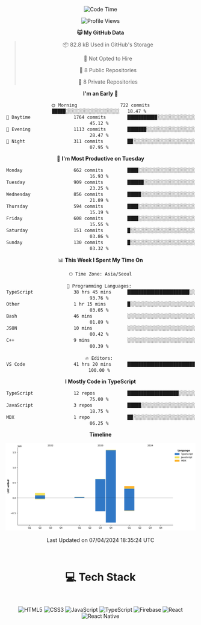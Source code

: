 <div align="center">

  <!--START_SECTION:waka-->
![Code Time](http://img.shields.io/badge/Code%20Time-790%20hrs%2031%20mins-blue)

![Profile Views](http://img.shields.io/badge/Profile%20Views-0-blue)

**🐱 My GitHub Data** 

> 📦 82.8 kB Used in GitHub's Storage 
 > 
> 🚫 Not Opted to Hire
 > 
> 📜 8 Public Repositories 
 > 
> 🔑 8 Private Repositories 
 > 
**I'm an Early 🐤** 

```text
🌞 Morning                722 commits         █████░░░░░░░░░░░░░░░░░░░░   18.47 % 
🌆 Daytime                1764 commits        ███████████░░░░░░░░░░░░░░   45.12 % 
🌃 Evening                1113 commits        ███████░░░░░░░░░░░░░░░░░░   28.47 % 
🌙 Night                  311 commits         ██░░░░░░░░░░░░░░░░░░░░░░░   07.95 % 
```
📅 **I'm Most Productive on Tuesday** 

```text
Monday                   662 commits         ████░░░░░░░░░░░░░░░░░░░░░   16.93 % 
Tuesday                  909 commits         ██████░░░░░░░░░░░░░░░░░░░   23.25 % 
Wednesday                856 commits         █████░░░░░░░░░░░░░░░░░░░░   21.89 % 
Thursday                 594 commits         ████░░░░░░░░░░░░░░░░░░░░░   15.19 % 
Friday                   608 commits         ████░░░░░░░░░░░░░░░░░░░░░   15.55 % 
Saturday                 151 commits         █░░░░░░░░░░░░░░░░░░░░░░░░   03.86 % 
Sunday                   130 commits         █░░░░░░░░░░░░░░░░░░░░░░░░   03.32 % 
```


📊 **This Week I Spent My Time On** 

```text
🕑︎ Time Zone: Asia/Seoul

💬 Programming Languages: 
TypeScript               38 hrs 45 mins      ███████████████████████░░   93.76 % 
Other                    1 hr 15 mins        █░░░░░░░░░░░░░░░░░░░░░░░░   03.05 % 
Bash                     46 mins             ░░░░░░░░░░░░░░░░░░░░░░░░░   01.89 % 
JSON                     10 mins             ░░░░░░░░░░░░░░░░░░░░░░░░░   00.42 % 
C++                      9 mins              ░░░░░░░░░░░░░░░░░░░░░░░░░   00.39 % 

🔥 Editors: 
VS Code                  41 hrs 20 mins      █████████████████████████   100.00 % 
```

**I Mostly Code in TypeScript** 

```text
TypeScript               12 repos            ███████████████████░░░░░░   75.00 % 
JavaScript               3 repos             █████░░░░░░░░░░░░░░░░░░░░   18.75 % 
MDX                      1 repo              ██░░░░░░░░░░░░░░░░░░░░░░░   06.25 % 
```



**Timeline**

![Lines of Code chart](https://raw.githubusercontent.com/SONGDAM/SONGDAM/master/assets/bar_graph.png)


 Last Updated on 07/04/2024 18:35:24 UTC
<!--END_SECTION:waka-->

  
 <br>
  
# 💻 Tech Stack
  
</div>

</br>

<div align="center">

   ![HTML5](https://img.shields.io/badge/html5-%23E34F26.svg?style=for-the-badge&logo=html5&logoColor=white) ![CSS3](https://img.shields.io/badge/css3-%231572B6.svg?style=for-the-badge&logo=css3&logoColor=white) ![JavaScript](https://img.shields.io/badge/javascript-%23323330.svg?style=for-the-badge&logo=javascript&logoColor=%23F7DF1E) 
 ![TypeScript](https://img.shields.io/badge/typescript-%23007ACC.svg?style=for-the-badge&logo=typescript&logoColor=white)
  ![Firebase](https://img.shields.io/badge/firebase-%23039BE5.svg?style=for-the-badge&logo=firebase) 
 ![React](https://img.shields.io/badge/react-%2320232a.svg?style=for-the-badge&logo=react&logoColor=%2361DAFB) ![React Native](https://img.shields.io/badge/react_native-%2320232a.svg?style=for-the-badge&logo=react&logoColor=%2361DAFB) 

 
</div>
